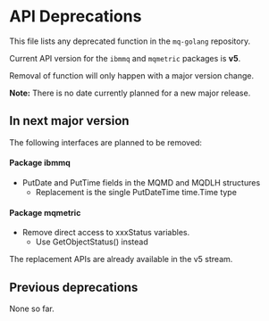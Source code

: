# API Deprecations
This file lists any deprecated function in the `mq-golang` repository.

Current API version for the `ibmmq` and `mqmetric` packages is **v5**.

Removal of function will only happen with a major version
change.

**Note:** There is no date currently planned for a new major release.

## In next major version
The following interfaces are planned to be removed:
#### Package ibmmq
* PutDate and PutTime fields in the MQMD and MQDLH structures
  * Replacement is the single PutDateTime time.Time type

#### Package mqmetric
* Remove direct access to xxxStatus variables.
  * Use GetObjectStatus() instead

The replacement APIs are already available in the v5 stream.

## Previous deprecations
None so far.
